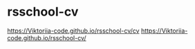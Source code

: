 # rsschool-cv

https://Viktoriia-code.github.io/rsschool-cv/cv
https://Viktoriia-code.github.io/rsschool-cv/
